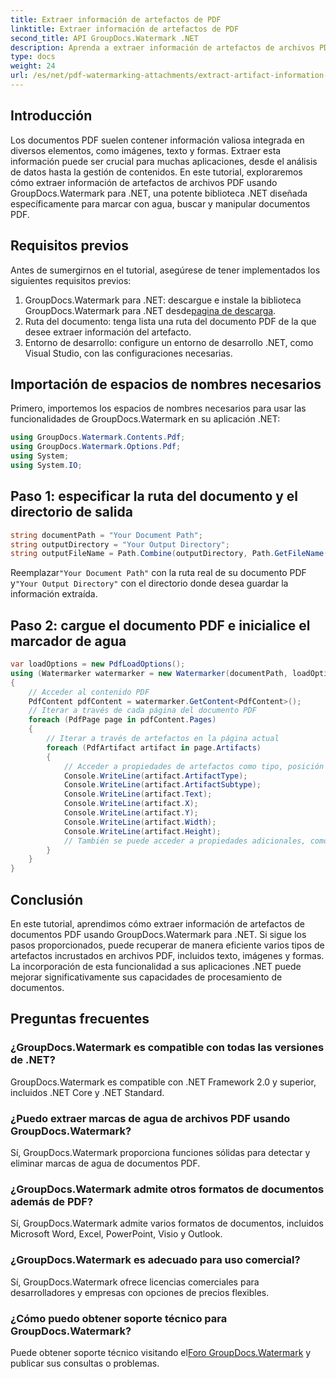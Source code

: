 ```yaml
---
title: Extraer información de artefactos de PDF
linktitle: Extraer información de artefactos de PDF
second_title: API GroupDocs.Watermark .NET
description: Aprenda a extraer información de artefactos de archivos PDF utilizando GroupDocs.Watermark para .NET. Mejore sus capacidades de procesamiento de documentos.
type: docs
weight: 24
url: /es/net/pdf-watermarking-attachments/extract-artifact-information-pdf/
---
```

## Introducción
Los documentos PDF suelen contener información valiosa integrada en diversos elementos, como imágenes, texto y formas. Extraer esta información puede ser crucial para muchas aplicaciones, desde el análisis de datos hasta la gestión de contenidos. En este tutorial, exploraremos cómo extraer información de artefactos de archivos PDF usando GroupDocs.Watermark para .NET, una potente biblioteca .NET diseñada específicamente para marcar con agua, buscar y manipular documentos PDF.
## Requisitos previos
Antes de sumergirnos en el tutorial, asegúrese de tener implementados los siguientes requisitos previos:
1.  GroupDocs.Watermark para .NET: descargue e instale la biblioteca GroupDocs.Watermark para .NET desde[pagina de descarga](https://releases.groupdocs.com/Watermark/net/).
2. Ruta del documento: tenga lista una ruta del documento PDF de la que desee extraer información del artefacto.
3. Entorno de desarrollo: configure un entorno de desarrollo .NET, como Visual Studio, con las configuraciones necesarias.

## Importación de espacios de nombres necesarios
Primero, importemos los espacios de nombres necesarios para usar las funcionalidades de GroupDocs.Watermark en su aplicación .NET:
```csharp
using GroupDocs.Watermark.Contents.Pdf;
using GroupDocs.Watermark.Options.Pdf;
using System;
using System.IO;
```
## Paso 1: especificar la ruta del documento y el directorio de salida
```csharp
string documentPath = "Your Document Path";
string outputDirectory = "Your Output Directory";
string outputFileName = Path.Combine(outputDirectory, Path.GetFileName(documentPath));
```
 Reemplazar`"Your Document Path"` con la ruta real de su documento PDF y`"Your Output Directory"` con el directorio donde desea guardar la información extraída.
## Paso 2: cargue el documento PDF e inicialice el marcador de agua
```csharp
var loadOptions = new PdfLoadOptions();
using (Watermarker watermarker = new Watermarker(documentPath, loadOptions))
{
    // Acceder al contenido PDF
    PdfContent pdfContent = watermarker.GetContent<PdfContent>();
    // Iterar a través de cada página del documento PDF
    foreach (PdfPage page in pdfContent.Pages)
    {
        // Iterar a través de artefactos en la página actual
        foreach (PdfArtifact artifact in page.Artifacts)
        {
            // Acceder a propiedades de artefactos como tipo, posición y contenido.
            Console.WriteLine(artifact.ArtifactType);
            Console.WriteLine(artifact.ArtifactSubtype);
            Console.WriteLine(artifact.Text);
            Console.WriteLine(artifact.X);
            Console.WriteLine(artifact.Y);
            Console.WriteLine(artifact.Width);
            Console.WriteLine(artifact.Height);
            // También se puede acceder a propiedades adicionales, como detalles de la imagen, si corresponde.
        }
    }
}
```

## Conclusión
En este tutorial, aprendimos cómo extraer información de artefactos de documentos PDF usando GroupDocs.Watermark para .NET. Si sigue los pasos proporcionados, puede recuperar de manera eficiente varios tipos de artefactos incrustados en archivos PDF, incluidos texto, imágenes y formas. La incorporación de esta funcionalidad a sus aplicaciones .NET puede mejorar significativamente sus capacidades de procesamiento de documentos.
## Preguntas frecuentes
### ¿GroupDocs.Watermark es compatible con todas las versiones de .NET?
GroupDocs.Watermark es compatible con .NET Framework 2.0 y superior, incluidos .NET Core y .NET Standard.
### ¿Puedo extraer marcas de agua de archivos PDF usando GroupDocs.Watermark?
Sí, GroupDocs.Watermark proporciona funciones sólidas para detectar y eliminar marcas de agua de documentos PDF.
### ¿GroupDocs.Watermark admite otros formatos de documentos además de PDF?
Sí, GroupDocs.Watermark admite varios formatos de documentos, incluidos Microsoft Word, Excel, PowerPoint, Visio y Outlook.
### ¿GroupDocs.Watermark es adecuado para uso comercial?
Sí, GroupDocs.Watermark ofrece licencias comerciales para desarrolladores y empresas con opciones de precios flexibles.
### ¿Cómo puedo obtener soporte técnico para GroupDocs.Watermark?
 Puede obtener soporte técnico visitando el[Foro GroupDocs.Watermark](https://forum.groupdocs.com/c/watermark/19) y publicar sus consultas o problemas.